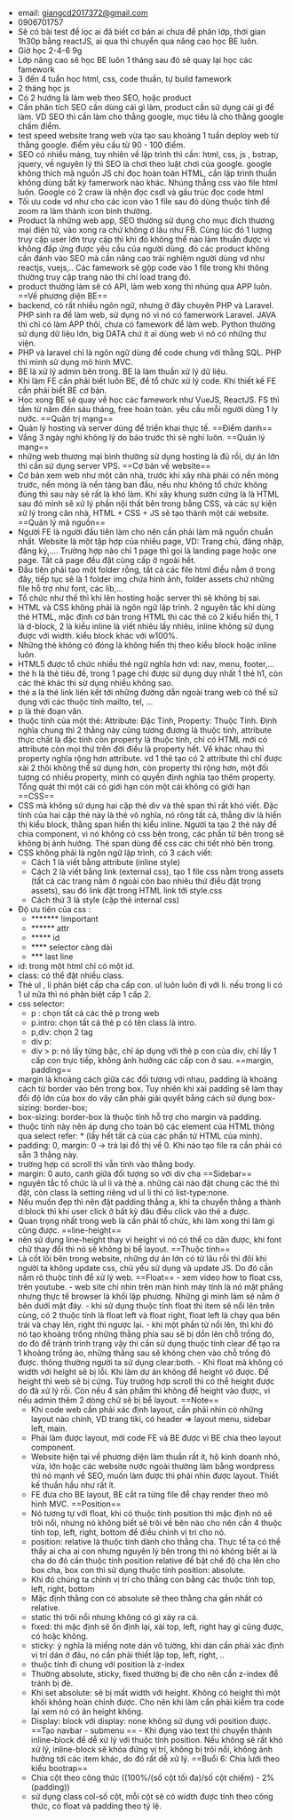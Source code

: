 - email: giangcd2017372@gmail.com
- 0906701757
- Sẽ có bài test để lọc ai đã biết cơ bản ai chưa để phân lớp, thời gian 1h30p bằng reactJS, ai qua thì chuyển qua nâng cao học BE luôn.
- Giờ học 2-4-6 9g
- Lớp nâng cao sẽ học BE luôn 1 tháng sau đó sẽ quay lại học các famework
- 3 đến 4 tuần học html, css, code thuần, tự build famework
- 2 tháng học js
- Có 2 hướng là làm web theo SEO, hoặc product
- Cần phân tích SEO cần dùng cái gì làm, product cần sử dụng cái gì để làm. VD SEO thì cần làm cho thằng google, mục tiêu là cho thằng google chấm điểm.
- test speed website trang web vừa tạo sau khoảng 1 tuần deploy web từ thằng google. điểm yêu cầu từ 90 - 100 điểm.
- SEO có nhiều mảng, tuy nhiên về lập trình thì cần: html, css, js , bstrap, jquery, về nguyên lý thì SEO là chơi theo luật chơi của google. google không thích mã nguồn JS chỉ đọc hoàn toàn HTML, cần lập trình thuần không dùng bất kỳ famerwork nào khác. Nhúng thẳng css vào file html luôn. Google có 2 craw là nhện đọc csdl và gấu trúc đọc code html
- Tối ưu code vd như cho các icon vào 1 file sau đó dùng thuộc tính để zoom ra làm thành icon bình thường.
- Product là những web app, SEO thường sử dụng cho mục đích thương mại điện tử, vào xong ra chứ không ở lâu như FB. Cùng lúc đó 1 lượng truy cập user lớn truy cập thì khi đó không thể nào làm thuần được vì không đấp ứng được yêu cầu của người dùng. đó các product không cần đánh vào SEO mà cần nâng cao trải nghiệm người dùng vd như reactjs, vuejs,.. Các famework sẽ gộp code vào 1 file trong khi thông thường truy cập trang nào thì chỉ load trang đó.
- product thường làm sẽ có API, làm web xong thì nhúng qua APP luôn.
==Về phương diện BE==
- backend, có rất nhiều ngôn ngữ, nhưng ở đây chuyên PHP và Laravel. PHP sinh ra để làm web, sử dụng nó vì nó có famerwork Laravel. JAVA thì chỉ có làm APP thôi, chưa có famework để làm web. Python thường sử dụng dữ liệu lớn, big DATA chứ ít ai dùng web vì nó có những thư viện.
- PHP và laravel chỉ là ngôn ngữ dùng để code chung với thằng SQL. PHP thì mình sử dụng mô hình MVC.
- BE là xử lý admin bên trong. BE là làm thuần xử lý dữ liệu.
- Khi làm FE cần phải biết luôn BE, để tổ chức xử lý code. Khi thiết kế FE cần phải biết BE cơ bản.
- Học xong BE sẽ quay về học các famework như VueJS, ReactJS. FS thì tầm từ năm đến sáu tháng, free hoàn toàn. yêu cầu mỗi người dùng 1 ly nước.
==Quản trị mạng==
- Quản lý hosting và server dùng để triển khai thực tế. 
==Điểm danh==
- Vắng 3 ngày nghỉ không lý do báo trước thì sẽ nghỉ luôn.
==Quản lý mạng==
- những web thương mại bình thường sử dụng hosting là đủ rồi, dự án lớn thì cần sử dụng server VPS.
==Cơ bản về website==
- Cơ bản xem web như một căn nhà, trước khi xây nhà phải có nền móng trước, nền móng là nền tảng ban đầu, nếu như không tổ chức không đúng thì sau này sẽ rất là khó làm. Khi xây khung sườn cứng là là HTML sau đó mình sẽ xử lý phần nội thất bên trong bằng CSS, và các sự kiện xử lý trong căn nhà, HTML + CSS + JS sẽ tạo thành một cái website.
==Quản lý mã nguồn==
- Người FE là người đầu tiên làm cho nên cần phải làm mã nguồn chuẩn nhất. Website là một tập hợp của nhiều page, VD: Trang chủ, đăng nhập, đăng ký,.... Trường hợp nào chỉ 1 page thì gọi là landing page hoặc one page. Tất cả page đều đặt cùng cấp ở ngoài hết.
- Đầu tiên phải tạo một folder rỗng, tất cả các file html điều nằm ở trong đây, tiếp tục sẽ là 1 folder img chứa hình ảnh, folder assets chứ những file hỗ trợ như font, các lib,...
- Tổ chức như thế thì khi lên hosting hoặc server thì sẽ không bị sai.
- HTML và CSS không phải là ngôn ngữ lập trình. 2 nguyên tắc khi dùng thẻ HTML, mặc định cơ bản trong HTML thì các thẻ có 2 kiểu hiển thị, 1 là d-block, 2 là kiểu inline là viết nhiêu lấy nhiêu, inline không sử dụng được với width. kiểu block khác với w100%.
- Những thẻ không có đóng là không hiển thị theo kiểu block hoặc inline luôn.
- HTML5 được tổ chức nhiều thẻ ngữ nghĩa hơn vd: nav, menu, footer,...
- thẻ h là thẻ tiêu đề, trong 1 page chỉ được sử dụng duy nhất 1 thẻ h1, còn các thẻ khác thì sử dụng nhiều không sao.
- thẻ a là thẻ link liên kết tới những đường dẫn ngoài trang web có thể sử dụng với các thuộc tính mailto, tel, ...
- p là thẻ đoạn văn.
- thuộc tính của một thẻ: Attribute: Đặc Tính, Property: Thuộc Tính. Định nghĩa chung thì 2 thằng này cũng tương đương là thuộc tính, attribute thực chất là đặc tính còn property là thuộc tính, chỉ có HTML mới có attribute còn mọi thứ trên đời điều là property hết. Về khác nhau thì property nghĩa rộng hơn attribute. vd 1 thẻ tạo có 2 attribute thì chỉ được xài 2 thôi không thể sử dụng hơn, còn property thì rộng hơn, một đối tượng có nhiều property, mình có quyền định nghĩa tạo thêm property. Tổng quát thì một cái có giới hạn còn một cái không có giới hạn
==CSS==
- CSS mà không sử dụng hai cặp thẻ div và thẻ span thì rất khó viết. Đặc tính của hai cặp thẻ này là thẻ vô nghĩa, nó rõng tất cả, thằng div là hiển thị kiểu block, thằng span hiển thị kiểu inline. Người ta tạo 2 thẻ này để chia component, vì nó không có css bên trong, các phần tử bên trong sẽ không bị ảnh hưởng. Thẻ span dùng để css các chi tiết nhỏ bên trong.
- CSS không phải là ngôn ngữ lập trình, có 3 cách viết:
	- Cách 1 là viết bằng attribute (inline style)
	- Cách 2 là viết bằng link (external css), tạo 1 file css nằm trong assets (tất cả các trang nằm ở ngoài còn bao nhiêu thứ điều đặt trong assets), sau đó link đặt trong HTML link tới style.css
	- Cách thứ 3 là style (cặp thẻ internal css)
- Độ ưu tiên của css :
	- ******* !important
	- ****** attr
	- ***** id
	- **** selector càng dài
	- *** last line
- id: trong một html chỉ có một id.
- class: có thể đặt nhiều class.
- Thẻ ul , li phân biệt cấp cha cấp con. ul luôn luôn đi với li. nếu trong li có 1 ul nữa thì nó phân biệt cấp 1 cấp 2.
- css selector: 
	- p : chọn tất cả các thẻ p trong web
	- p.intro: chọn tất cả thẻ p có tên class là intro.
	- p,div: chọn 2 tag
	- div p: 
	- div > p: nó lấy từng bậc, chỉ áp dụng với thẻ p con của div, chỉ lấy 1 cấp con trực tiếp, không ảnh hưởng các cấp con ở sau.
==margin, padding==
- margin là khoảng cách giữa các đối tượng với nhau, padding là khoảng cách từ border vào bên trong box. Tuy nhiên khi xài padding sẽ làm thay đổi độ lớn của box do vậy cần phải giải quyết bằng cách sử dụng box-sizing: border-box;
- box-sizing: border-box là thuộc tính hỗ trợ cho margin và padding.
- thuộc tính này nên áp dụng cho toàn bộ các element của HTML thông qua select refer: * (lấy hết tất cả của các phần tử HTML của mình).
- padding: 0, margin: 0 -> trả lại đồ thị về 0. Khi nào tạo file ra cần phải có sẵn 3 thằng này.
- trường hợp có scroll thì vẫn tính vào thằng body.
- margin: 0 auto, canh giữa đối tượng so với div cha
==Sidebar==
- nguyên tắc tổ chức là ul li và thẻ a.  những cái nào đặt chung các thẻ thì đặt, còn class là setting riêng vd ul li thì có list-type:none.
- Nếu muốn đẹp thì nên đặt padding thằng a, khi ta chuyển thằng a thành d:block thì khi user click ở bất kỳ đâu điều click vào thẻ a được.
- Quan trọng nhất trong web là cần phải tổ chức, khi làm xong thì làm gì cũng được. 
==line-height==
- nên sử dụng line-height thay vì height vì nó có thể co dãn được, khi font chữ thay đổi thì nó sẽ không bị bể layout.
==Thuộc tính==
- Là cốt lõi bên trong website, những dự án lớn có từ lâu rồi thì đôi khi người ta không update css, chủ yếu sử dụng và update JS. Do đó cần nắm rõ thuộc tính để xử lý web.
	==Float==
		- xem video how to float css, trên youtube.
		- web site chỉ nhìn trên màn hình máy tính là nó mặt phẳng nhưng thực tế browser là khối lập phương. Những gì mình làm sẽ nằm ở bên dưới mặt đáy.
		- khi sử dụng thuộc tính float thì item sẽ nổi lên trên cùng, có 2 thuộc tính là float left và float right, float left là chạy qua bên trái và chạy lên, right thì ngược lại.
		- khi một phần tử nổi lên, thì khi đó nó tạo khoảng trống những thằng phía sau sẽ bị dồn lên chỗ trống đó, do đó để tránh trình trạng vậy thì cần sử dụng thuộc tính clear để tạo ra 1 khoảng trống ảo, những thằng sau sẽ không chen vào chỗ trống đó được. thông thường người ta sử dụng clear:both.
		- Khi float mà không có width với height sẽ bị lỗi. Khi làm dự án không để height vô được. Để height thì web sẽ bị cứng. Tùy trường hợp scroll thì có thể height được do đã xử lý rồi. Còn nếu 4 sản phẩm thì không để height vào được, vì nếu admin thêm 2 dòng chữ sẽ bị bể layout.
	==Note==
	- Khi code web cần phải xác định layout, cần phải nhìn có những layout nào chính, VD trang tiki, có header => layout menu, sidebar left, main.
	- Phải làm được layout, mới code FE và BE được vì BE chia theo layout component.
	- Website hiện tại về phương diện làm thuần rất ít, hộ kinh doanh nhỏ, vừa, lớn hoặc các website nước ngoài thường làm bằng wordpress thì nó mạnh về SEO, muốn làm được thì phải nhìn được layout. Thiết kế thuần hầu như rất ít.
	- FE đưa cho BE layout, BE cắt ra từng file để chạy render theo mô hình MVC.
	==Position==
	- Nó tương tự với float, khi có thuộc tính position thì mặc định nó sẽ trôi nổi, nhưng nó không biết sẽ trôi về bên nào cho nên cần 4 thuộc tính top, left, right, bottom để điều chỉnh vị trí cho nó. 
	- position: relative là thuộc tính dành cho thằng cha. Thực tế ta có thể thấy ai cha ai con nhưng nguyên lý bên trong thì nó không biết ai là cha do đó cần thuộc tính position relative để bật chế độ cha lên cho box cha, box con thì sử dụng thuộc tính position: absolute.
	- Khi đó chúng ta chỉnh vị trí cho thằng con bằng các thuộc tính top, left, right, bottom
	- Mặc định thằng con có absolute sẽ theo thằng cha gần nhất có relative.
	- static thì trôi nổi nhưng không có gì xảy ra cả.
	- fixed: thì mặc định sẽ ổn định lại, xài top, left, right hay gì cũng được, có hoặc không.
	- sticky: ý nghĩa là miếng note dán vô tường, khi dán cần phải xác định vị trí dán ở đâu, nó cần phải thiết lập top, left, right, ..
	- thuộc tính đi chung với position là z-index
	- Thường absolute, sticky, fixed thường bị đè cho nên cần z-index để tránh bị đè.
	- Khi set absolute: sẽ bị mất width với height. Không có height thì một khối không hoàn chỉnh được. Cho nên khi làm cần phải kiểm tra code lại xem nó có ăn height không.
	- Display: block với display: none không sử dụng với position được.
		==Tạo navbar - submenu ==
			- Khi đụng vào text thì chuyển thành inline-block để dễ xử lý với thuộc tính position. Nếu không sẽ rất khó xử lý, inline-block sẽ khóa đứng vị trí, không bị trôi nổi, không ảnh hưởng tới các item khác, do đó rất dễ xử lý.
==Buổi 6: Chia lưới theo kiểu bootrap==
	- Chia cột theo công thức ((100%/(số cột tối đa)/số cột chiếm) - 2%(padding))
	- sử dụng class col-số cột, mỗi cột sẽ có width được tính theo công thức, có float và padding theo tỷ lệ.
